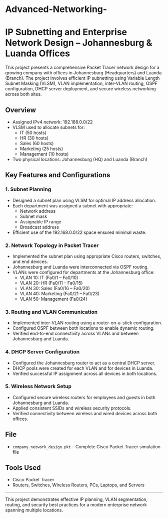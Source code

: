 # Advanced-Networking-

# IP Subnetting and Enterprise Network Design – Johannesburg & Luanda Offices

This project presents a comprehensive Packet Tracer network design for a growing company with offices in Johannesburg (Headquarters) and Luanda (Branch). The project involves efficient IP subnetting using Variable Length Subnet Masking (VLSM), VLAN implementation, inter-VLAN routing, OSPF configuration, DHCP server deployment, and secure wireless networking across both sites.

## Overview

- Assigned IPv4 network: 192.168.0.0/22
- VLSM used to allocate subnets for:
  - IT (50 hosts)
  - HR (30 hosts)
  - Sales (60 hosts)
  - Marketing (25 hosts)
  - Management (10 hosts)
- Two physical locations: Johannesburg (HQ) and Luanda (Branch)

## Key Features and Configurations

### 1. Subnet Planning
- Designed a subnet plan using VLSM for optimal IP address allocation.
- Each department was assigned a subnet with appropriate:
  - Network address
  - Subnet mask
  - Assignable IP range
  - Broadcast address
- Efficient use of the 192.168.0.0/22 space ensured minimal waste.

### 2. Network Topology in Packet Tracer
- Implemented the subnet plan using appropriate Cisco routers, switches, and end devices.
- Johannesburg and Luanda were interconnected via OSPF routing.
- VLANs were configured for departments at the Johannesburg office:
  - VLAN 10: IT (Fa0/1 – Fa0/10)
  - VLAN 20: HR (Fa0/11 – Fa0/15)
  - VLAN 30: Sales (Fa0/16 – Fa0/20)
  - VLAN 40: Marketing (Fa0/21 – Fa0/23)
  - VLAN 50: Management (Fa0/24)

### 3. Routing and VLAN Communication
- Implemented inter-VLAN routing using a router-on-a-stick configuration.
- Configured OSPF between both locations to enable dynamic routing.
- Verified end-to-end connectivity across VLANs and between Johannesburg and Luanda.

### 4. DHCP Server Configuration
- Configured the Johannesburg router to act as a central DHCP server.
- DHCP pools were created for each VLAN and for devices in Luanda.
- Verified successful IP assignment across all devices in both locations.

### 5. Wireless Network Setup
- Configured secure wireless routers for employees and guests in both Johannesburg and Luanda.
- Applied consistent SSIDs and wireless security protocols.
- Verified connectivity between wireless and wired devices across both offices.

## File

- `company_network_design.pkt` – Complete Cisco Packet Tracer simulation file

## Tools Used

- Cisco Packet Tracer
- Routers, Switches, Wireless Routers, PCs, Laptops, and Servers

---

This project demonstrates effective IP planning, VLAN segmentation, routing, and security best practices for a modern enterprise network spanning multiple locations.
